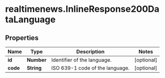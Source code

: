 # realtimenews.InlineResponse200DataLanguage

## Properties

Name | Type | Description | Notes
------------ | ------------- | ------------- | -------------
**id** | **Number** | Identifier of the language. | [optional] 
**code** | **String** | ISO 639-1 code of the language. | [optional] 


